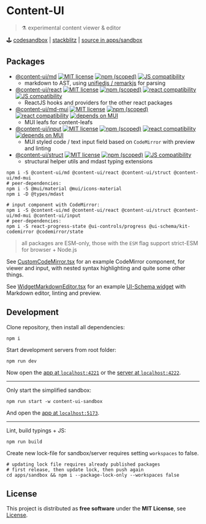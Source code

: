 # Content-UI

> ⚗ experimental content viewer & editor

🕹️ [codesandbox](https://codesandbox.io/p/devbox/github/control-ui/content-ui/tree/main/apps/sandbox?file=%2Fsrc%2Fmain.tsx) | [stackblitz](https://stackblitz.com/github/control-ui/content-ui/tree/main/apps/sandbox) | [source in apps/sandbox](./apps/sandbox)

## Packages

- [@content-ui/md](./packages/md) [![MIT license](https://img.shields.io/npm/l/@content-ui/md?style=flat-square)](https://github.com/control-ui/content-ui/blob/main/LICENSE) [![npm (scoped)](https://img.shields.io/npm/v/@content-ui/md?style=flat-square)](https://www.npmjs.com/package/@content-ui/md) [![JS compatibility](https://img.shields.io/badge/ESM--f7e018?style=flat-square&logo=javascript)](https://gist.github.com/sindresorhus/a39789f98801d908bbc7ff3ecc99d99c)
    - markdown to AST, using [unifiedjs / remarkjs](https://unifiedjs.com/) for parsing
- [@content-ui/react](./packages/react) [![MIT license](https://img.shields.io/npm/l/@content-ui/react?style=flat-square)](https://github.com/control-ui/content-ui/blob/main/LICENSE) [![npm (scoped)](https://img.shields.io/npm/v/@content-ui/react?style=flat-square)](https://www.npmjs.com/package/@content-ui/react) [![react compatibility](https://img.shields.io/badge/React-18-success?style=flat-square&logo=react)](https://reactjs.org/) [![JS compatibility](https://img.shields.io/badge/ESM--f7e018?style=flat-square&logo=javascript)](https://gist.github.com/sindresorhus/a39789f98801d908bbc7ff3ecc99d99c)
    - ReactJS hooks and providers for the other react packages
- [@content-ui/md-mui](./packages/md-mui) [![MIT license](https://img.shields.io/npm/l/@content-ui/md-mui?style=flat-square)](https://github.com/control-ui/content-ui/blob/main/LICENSE) [![npm (scoped)](https://img.shields.io/npm/v/@content-ui/md-mui?style=flat-square)](https://www.npmjs.com/package/@content-ui/md-mui) [![react compatibility](https://img.shields.io/badge/React-18-success?style=flat-square&logo=react)](https://reactjs.org/) [![depends on MUI](https://img.shields.io/badge/MUI-green?labelColor=1a237e&color=0d47a1&logoColor=ffffff&style=flat-square&logo=mui)](https://mui.com)
    - MUI leafs for content-leafs
- [@content-ui/input](./packages/input) [![MIT license](https://img.shields.io/npm/l/@content-ui/input?style=flat-square)](https://github.com/control-ui/content-ui/blob/main/LICENSE) [![npm (scoped)](https://img.shields.io/npm/v/@content-ui/input?style=flat-square)](https://www.npmjs.com/package/@content-ui/input) [![react compatibility](https://img.shields.io/badge/React-18-success?style=flat-square&logo=react)](https://reactjs.org/) [![depends on MUI](https://img.shields.io/badge/MUI-green?labelColor=1a237e&color=0d47a1&logoColor=ffffff&style=flat-square&logo=mui)](https://mui.com)
    - MUI styled code / text input field based on `CodeMirror` with preview and linting
- [@content-ui/struct](./packages/struct) [![MIT license](https://img.shields.io/npm/l/@content-ui/struct?style=flat-square)](https://github.com/control-ui/content-ui/blob/main/LICENSE) [![npm (scoped)](https://img.shields.io/npm/v/@content-ui/struct?style=flat-square)](https://www.npmjs.com/package/@content-ui/struct) [![JS compatibility](https://img.shields.io/badge/ESM--f7e018?style=flat-square&logo=javascript)](https://gist.github.com/sindresorhus/a39789f98801d908bbc7ff3ecc99d99c)
    - structural helper utils and mdast typing extensions

```shell
npm i -S @content-ui/md @content-ui/react @content-ui/struct @content-ui/md-mui
# peer-dependencies:
npm i -S @mui/material @mui/icons-material
npm i -D @types/mdast

# input component with CodeMirror:
npm i -S @content-ui/md @content-ui/react @content-ui/struct @content-ui/md-mui @content-ui/input
# peer-dependencies:
npm i -S react-progress-state @ui-controls/progress @ui-schema/kit-codemirror @codemirror/state
```

> all packages are ESM-only, those with the `ESM` flag support strict-ESM for browser + Node.js

See [CustomCodeMirror.tsx](./apps/demo/src/components/CustomCodeMirror.tsx) for an example CodeMirror component, for viewer and input, with nested syntax highlighting and quite some other things.

See [WidgetMarkdownEditor.tsx](./apps/demo/src/components/CustomWidgets/WidgetMarkdownEditor.tsx) for an example [UI-Schema widget](https://ui-schema.bemit.codes) with Markdown editor, linting and preview.

## Development

Clone repository, then install all dependencies:

```shell
npm i
```

Start development servers from root folder:

```shell
npm run dev
```

Now open the [app at `localhost:4221`](http://localhost:4221) or the [server at `localhost:4222`](http://localhost:4222).

---

Only start the simplified sandbox:

```shell
npm run start -w content-ui-sandbox
```

And open the [app at `localhost:5173`](http://localhost:5173/).

---

Lint, build typings + JS:

```shell
npm run build
```

Create new lock-file for sandbox/server requires setting `workspaces` to false.

```shell
# updating lock file requires already published packages
# first release, then update lock, then push again
cd apps/sandbox && npm i --package-lock-only --workspaces false
```

## License

This project is distributed as **free software** under the **MIT License**, see [License](https://github.com/control-ui/content-ui/blob/main/LICENSE).

